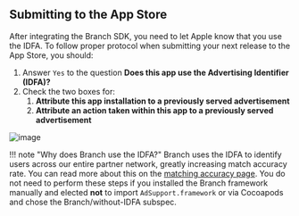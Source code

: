 ## Submitting to the App Store

After integrating the Branch SDK, you need to let Apple know that you use the IDFA. To follow proper protocol when submitting your next release to the App Store, you should:

1. Answer `Yes` to the question **Does this app use the Advertising Identifier (IDFA)?**
2. Check the two boxes for:
	1. **Attribute this app installation to a previously served advertisement**
	2. **Attribute an action taken within this app to a previously served advertisement**

![image](/_assets/img/pages/apps/idfa.png)

!!! note "Why does Branch use the IDFA?"
    Branch uses the IDFA to identify users across our entire partner network, greatly increasing match accuracy rate. You can read more about this on the [matching accuracy page](/resources/matching/). You do not need to perform these steps if you installed the Branch framework manually and elected **not** to import `AdSupport.framework` or via Cocoapods and chose the Branch/without-IDFA subspec.
